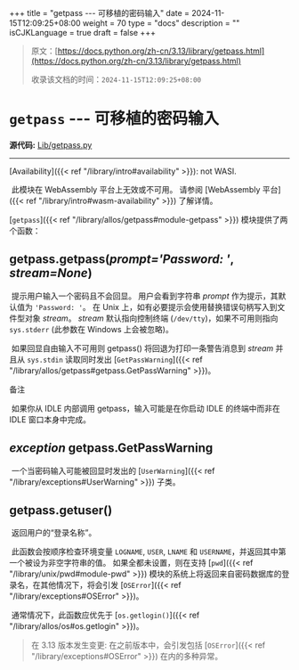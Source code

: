 +++
title = "getpass --- 可移植的密码输入"
date = 2024-11-15T12:09:25+08:00
weight = 70
type = "docs"
description = ""
isCJKLanguage = true
draft = false
+++

> 原文：[https://docs.python.org/zh-cn/3.13/library/getpass.html](https://docs.python.org/zh-cn/3.13/library/getpass.html)
>
> 收录该文档的时间：`2024-11-15T12:09:25+08:00`

# `getpass` --- 可移植的密码输入

**源代码:** [Lib/getpass.py](https://github.com/python/cpython/tree/3.13/Lib/getpass.py)

------

[Availability]({{< ref "/library/intro#availability" >}}): not WASI.

​	此模块在 WebAssembly 平台上无效或不可用。 请参阅 [WebAssembly 平台]({{< ref "/library/intro#wasm-availability" >}}) 了解详情。

[`getpass`]({{< ref "/library/allos/getpass#module-getpass" >}}) 模块提供了两个函数：

## getpass.**getpass**(*prompt='Password: '*, *stream=None*)

​	提示用户输入一个密码且不会回显。 用户会看到字符串 *prompt* 作为提示，其默认值为 `'Password: '`。 在 Unix 上，如有必要提示会使用替换错误句柄写入到文件型对象 *stream*。 *stream* 默认指向控制终端 (`/dev/tty`)，如果不可用则指向 `sys.stderr` (此参数在 Windows 上会被忽略)。

​	如果回显自由输入不可用则 getpass() 将回退为打印一条警告消息到 *stream* 并且从 `sys.stdin` 读取同时发出 [`GetPassWarning`]({{< ref "/library/allos/getpass#getpass.GetPassWarning" >}})。

​备注
 

​	如果你从 IDLE 内部调用 getpass，输入可能是在你启动 IDLE 的终端中而非在 IDLE 窗口本身中完成。

## *exception* getpass.**GetPassWarning**

​	一个当密码输入可能被回显时发出的 [`UserWarning`]({{< ref "/library/exceptions#UserWarning" >}}) 子类。

## getpass.**getuser**()

​	返回用户的“登录名称”。

​	此函数会按顺序检查环境变量 `LOGNAME`, `USER`, `LNAME` 和 `USERNAME`，并返回其中第一个被设为非空字符串的值。 如果全都未设置，则在支持 [`pwd`]({{< ref "/library/unix/pwd#module-pwd" >}}) 模块的系统上将返回来自密码数据库的登录名，在其他情况下，将会引发 [`OSError`]({{< ref "/library/exceptions#OSError" >}})。

​	通常情况下，此函数应优先于 [`os.getlogin()`]({{< ref "/library/allos/os#os.getlogin" >}})。

> 在 3.13 版本发生变更: 在之前版本中，会引发包括 [`OSError`]({{< ref "/library/exceptions#OSError" >}}) 在内的多种异常。
